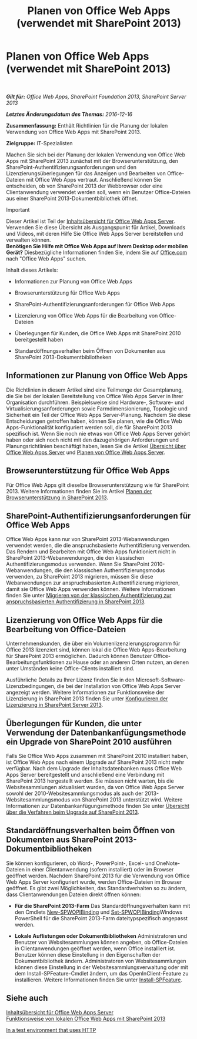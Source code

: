 ﻿---
title: Planen von Office Web Apps (verwendet mit SharePoint 2013)
TOCTitle: Planen von Office Web Apps
ms:assetid: 3bd0a617-5f12-4a7e-bb75-b15c86c7e504
ms:mtpsurl: https://technet.microsoft.com/de-de/library/Ff431682(v=office.15)
ms:contentKeyID: 49633158
ms.date: 12/22/2017
mtps_version: v=office.15
ms.translationtype: HT
---

# Planen von Office Web Apps (verwendet mit SharePoint 2013)

 

_<strong>Gilt für:</strong> Office Web Apps, SharePoint Foundation 2013, SharePoint Server 2013_

_<strong>Letztes Änderungsdatum des Themas:</strong> 2016-12-16_

**Zusammenfassung:** Enthält Richtlinien für die Planung der lokalen Verwendung von Office Web Apps mit SharePoint 2013.

**Zielgruppe:** IT-Spezialisten

Machen Sie sich bei der Planung der lokalen Verwendung von Office Web Apps mit SharePoint 2013 zunächst mit der Browserunterstützung, den SharePoint-Authentifizierungsanforderungen und den Lizenzierungsüberlegungen für das Anzeigen und Bearbeiten von Office-Dateien mit Office Web Apps vertraut. Anschließend können Sie entscheiden, ob von SharePoint 2013 der Webbrowser oder eine Clientanwendung verwendet werden soll, wenn ein Benutzer Office-Dateien aus einer SharePoint 2013-Dokumentbibliothek öffnet.


> [!IMPORTANT]
> Dieser Artikel ist Teil der <A href="content-roadmap-for-office-web-apps-server.md">Inhaltsübersicht für Office Web Apps Server</A>. Verwenden Sie diese Übersicht als Ausgangspunkt für Artikel, Downloads und Videos, mit deren Hilfe Sie Office Web Apps Server bereitstellen und verwalten können.<BR><STRONG>Benötigen Sie Hilfe mit Office Web Apps auf Ihrem Desktop oder mobilen Gerät?</STRONG> Diesbezügliche Informationen finden Sie, indem Sie auf <A href="http://office.microsoft.com/de-de/">Office.com</A> nach "Office Web Apps" suchen.



Inhalt dieses Artikels:

  - Informationen zur Planung von Office Web Apps

  - Browserunterstützung für Office Web Apps

  - SharePoint-Authentifizierungsanforderungen für Office Web Apps

  - Lizenzierung von Office Web Apps für die Bearbeitung von Office-Dateien

  - Überlegungen für Kunden, die Office Web Apps mit SharePoint 2010 bereitgestellt haben

  - Standardöffnungsverhalten beim Öffnen von Dokumenten aus SharePoint 2013-Dokumentbibliotheken

## Informationen zur Planung von Office Web Apps

Die Richtlinien in diesem Artikel sind eine Teilmenge der Gesamtplanung, die Sie bei der lokalen Bereitstellung von Office Web Apps Server in Ihrer Organisation durchführen. Beispielsweise sind Hardware-, Software- und Virtualisierungsanforderungen sowie Farmdimensionierung, Topologie und Sicherheit ein Teil der Office Web Apps Server-Planung. Nachdem Sie diese Entscheidungen getroffen haben, können Sie planen, wie die Office Web Apps-Funktionalität konfiguriert werden soll, die für SharePoint 2013 spezifisch ist. Wenn Sie noch nie etwas von Office Web Apps Server gehört haben oder sich noch nicht mit den dazugehörigen Anforderungen und Planungsrichtlinien beschäftigt haben, lesen Sie die Artikel [Übersicht über Office Web Apps Server](office-web-apps-server-overview.md) und [Planen von Office Web Apps Server](plan-office-web-apps-server.md).

## Browserunterstützung für Office Web Apps

Für Office Web Apps gilt dieselbe Browserunterstützung wie für SharePoint 2013. Weitere Informationen finden Sie im Artikel [Planen der Browserunterstützung in SharePoint 2013](https://technet.microsoft.com/de-de/library/cc263526\(v=office.15\)).

## SharePoint-Authentifizierungsanforderungen für Office Web Apps

Office Web Apps kann nur von SharePoint 2013-Webanwendungen verwendet werden, die die anspruchsbasierte Authentifizierung verwenden. Das Rendern und Bearbeiten mit Office Web Apps funktioniert nicht in SharePoint 2013-Webanwendungen, die den klassischen Authentifizierungsmodus verwenden. Wenn Sie SharePoint 2010-Webanwendungen, die den klassischen Authentifizierungsmodus verwenden, zu SharePoint 2013 migrieren, müssen Sie diese Webanwendungen zur anspruchsbasierten Authentifizierung migrieren, damit sie Office Web Apps verwenden können. Weitere Informationen finden Sie unter [Migrieren von der klassischen Authentifizierung zur anspruchsbasierten Authentifizierung in SharePoint 2013](https://technet.microsoft.com/de-de/library/gg251985\(v=office.15\)).

## Lizenzierung von Office Web Apps für die Bearbeitung von Office-Dateien

Unternehmenskunden, die über ein Volumenlizenzierungsprogramm für Office 2013 lizenziert sind, können lokal die Office Web Apps-Bearbeitung für SharePoint 2013 ermöglichen. Dadurch können Benutzer Office-Bearbeitungsfunktionen zu Hause oder an anderen Orten nutzen, an denen unter Umständen keine Office-Clients installiert sind.

Ausführliche Details zu Ihrer Lizenz finden Sie in den Microsoft-Software-Lizenzbedingungen, die bei der Installation von Office Web Apps Server angezeigt werden. Weitere Informationen zur Funktionsweise der Lizenzierung in SharePoint 2013 finden Sie unter [Konfigurieren der Lizenzierung in SharePoint Server 2013](https://technet.microsoft.com/de-de/library/jj219627\(v=office.15\)).

## Überlegungen für Kunden, die unter Verwendung der Datenbankanfügungsmethode ein Upgrade von SharePoint 2010 ausführen

Falls Sie Office Web Apps zusammen mit SharePoint 2010 installiert haben, ist Office Web Apps nach einem Upgrade auf SharePoint 2013 nicht mehr verfügbar. Nach dem Upgrade der Inhaltsdatenbanken muss Office Web Apps Server bereitgestellt und anschließend eine Verbindung mit SharePoint 2013 hergestellt werden. Sie müssen nicht warten, bis die Websitesammlungen aktualisiert wurden, da von Office Web Apps Server sowohl der 2010-Websitesammlungsmodus als auch der 2013-Websitesammlungsmodus von SharePoint 2013 unterstützt wird. Weitere Informationen zur Datenbankanfügungsmethode finden Sie unter [Übersicht über die Verfahren beim Upgrade auf SharePoint 2013](https://technet.microsoft.com/de-de/library/cc262483\(v=office.15\)).

## Standardöffnungsverhalten beim Öffnen von Dokumenten aus SharePoint 2013-Dokumentbibliotheken

Sie können konfigurieren, ob Word-, PowerPoint-, Excel- und OneNote-Dateien in einer Clientanwendung (sofern installiert) oder im Browser geöffnet werden. Nachdem SharePoint 2013 für die Verwendung von Office Web Apps Server konfiguriert wurde, werden Office-Dateien im Browser geöffnet. Es gibt zwei Möglichkeiten, das Standardverhalten so zu ändern, dass Clientanwendungen Dateien direkt öffnen können:

  - **Für die SharePoint 2013-Farm** Das Standardöffnungsverhalten kann mit den Cmdlets [New-SPWOPIBinding](https://docs.microsoft.com/en-us/powershell/module/sharepoint-server/New-SPWOPIBinding?view=sharepoint-ps) und [Set-SPWOPIBinding](https://docs.microsoft.com/en-us/powershell/module/sharepoint-server/Set-SPWOPIBinding?view=sharepoint-ps)Windows PowerShell für die SharePoint 2013-Farm dateitypspezifisch angepasst werden.

  - **Lokale Auflistungen oder Dokumentbibliotheken** Administratoren und Benutzer von Websitesammlungen können angeben, ob Office-Dateien in Clientanwendungen geöffnet werden, wenn Office installiert ist. Benutzer können diese Einstellung in den Eigenschaften der Dokumentbibliothek ändern. Administratoren von Websitesammlungen können diese Einstellung in der Websitesammlungsverwaltung oder mit dem Install-SPFeature-Cmdlet ändern, um das OpenInClient-Feature zu installieren. Weitere Informationen finden Sie unter [Install-SPFeature](https://technet.microsoft.com/de-de/library/ff607825\(v=office.15\)).

## Siehe auch


[Inhaltsübersicht für Office Web Apps Server](content-roadmap-for-office-web-apps-server.md)  
[Funktionsweise von lokalen Office Web Apps mit SharePoint 2013](how-office-web-apps-work-on-premises-with-sharepoint-2013.md)  


[In a test environment that uses HTTP](configure-office-web-apps-for-sharepoint-2013.md)  
  

[](how-office-web-apps-work-on-premises-with-sharepoint-2013.md)

